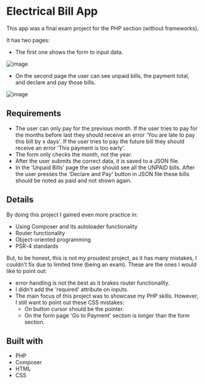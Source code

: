 # Electrical Bill App

This app was a final exam project for the PHP section (without frameworks).

It has two pages:

- The first one shows the form to input data.

![image](https://user-images.githubusercontent.com/106098961/220601488-f8e03b6e-74f7-4f0e-abd5-34670e6fba5a.png)

- On the second page the user can see unpaid bills, the payment total, and declare and pay those bills.

![image](https://user-images.githubusercontent.com/106098961/220601355-beefec71-4685-440b-96ea-f9b97e792ed0.png)

## Requirements

- The user can only pay for the previous month. If the user tries to pay for the months before last they should receive an error 'You are late to pay this bill by x days'. If the user tries to pay the future bill they should receive an error 'This payment is too early'.
- The form only checks the month, not the year.
- After the user submits the correct data, it is saved to a JSON file.
- In the 'Unpaid Bills' page the user should see all the UNPAID bills. After the user presses the 'Declare and Pay' button in JSON file these bills should be noted as paid and not shown again.

## Details

By doing this project I gained even more practice in:

- Using Composer and its autoloader functionality
- Router functionality
- Object-oriented programming
- PSR-4 standards

But, to be honest, this is not my proudest project, as it has many mistakes, I couldn't fix due to limited time (being an exam). These are the ones I would like to point out:

- error handling is not the best as it brakes router functionality. 
- I didn't add the 'required' attribute on inputs.
- The main focus of this project was to showcase my PHP skills. However, I still want to point out these CSS mistakes:
    - On button cursor should be the pointer.
    - On the form page 'Go to Payment' section is longer than the form section.
    
## Built with

- PHP
- Composer
- HTML
- CSS
